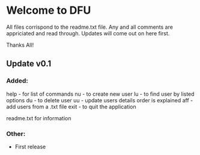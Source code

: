# Welcome to DFU

All files corrispond to the readme.txt file. Any and all comments are appriciated and read through. Updates will come out on here first.

Thanks All!

## Update v0.1

### Added:
help - for list of commands
nu - to create new user
lu - to find user by listed options
du - to delete user
uu - update users details order is explained
aff - add users from a .txt file
exit - to quit the application

readme.txt for information

### Other:
- First release
